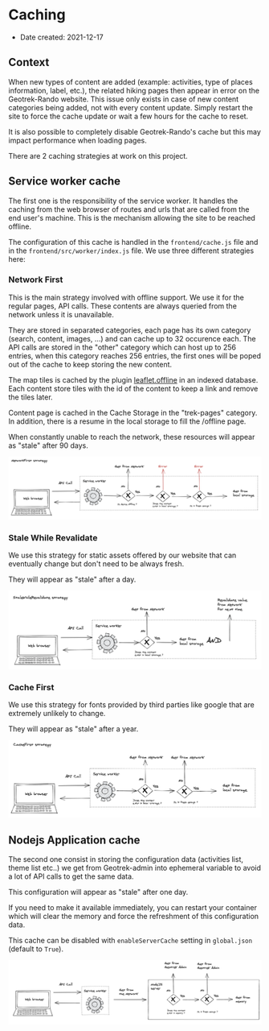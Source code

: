 # Caching

- Date created: 2021-12-17

## Context

When new types of content are added (example: activities, type of places information, label, etc.), the related hiking pages then appear in error on the Geotrek-Rando website. This issue only exists in case of new content categories being added, not with every content update.
Simply restart the site to force the cache update or wait a few hours for the cache to reset.

It is also possible to completely disable Geotrek-Rando's cache but this may impact performance when loading pages. 

There are 2 caching strategies at work on this project.

## Service worker cache

The first one is the responsibility of the service worker. It handles the caching from the web browser of routes and urls that are called from the end user's machine. This is the mechanism allowing the site to be reached offline.

The configuration of this cache is handled in the `frontend/cache.js` file and in the `frontend/src/worker/index.js` file.
We use three different strategies here:

### Network First

This is the main strategy involved with offline support. We use it for the regular pages, API calls. These contents are always queried from the network unless it is unavailable.

They are stored in separated categories, each page has its own category (search, content, images, ...) and can cache up to 32 occurence each. The API calls are stored in the "other" category which can host up to 256 entries, when this category reaches 256 entries, the first ones will be poped out of the cache to keep storing the new content.

The map tiles is cached by the plugin [leaflet.offline](https://github.com/allartk/leaflet.offline) in an indexed database. Each content store tiles with the id of the content to keep a link and remove the tiles later.

Content page is cached in the Cache Storage in the "trek-pages" category. In addition, there is a resume in the local storage to fill the /offline page.

When constantly unable to reach the network, these resources will appear as "stale" after 90 days.

![Network First Strategy](../assets/NetworkFirstStrategy.png)

### Stale While Revalidate

We use this strategy for static assets offered by our website that can eventually change but don't need to be always fresh.

They will appear as "stale" after a day.

![Stale While Revalidate Strategy](../assets/StaleWhileRevalidateStrategy.png)

### Cache First

We use this strategy for fonts provided by third parties like google that are extremely unlikely to change.

They will appear as "stale" after a year.

![Cache First Strategy](../assets/CacheFirstStrategy.png)

## Nodejs Application cache

The second one consist in storing the configuration data (activities list, theme list etc..) we get from Geotrek-admin into ephemeral variable to avoid a lot of API calls to get the same data.

This configuration will appear as "stale" after one day.

If you need to make it available immediately, you can restart your container which will clear the memory and force the refreshment of this configuration data.

This cache can be disabled with ``enableServerCache`` setting in ``global.json`` (default to ``True``).

![Server Memory Caching Strategy](../assets/ServerMemoryCachingStrategy.png)
